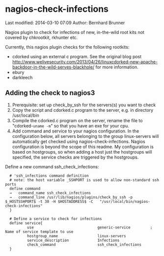 nagios-check-infections
=======================
Last modified: 2014-03-10 07:09
Author: Bernhard Brunner

Nagios plugin to check for infections of new, in-the-wild root kits not covered by chkrootkit, rkhunter etc.

Currently, this nagios plugin checks for the following rootkits:
- cdorked using an external c program. See the original blog post http://www.welivesecurity.com/2013/04/26/linuxcdorked-new-apache-backdoor-in-the-wild-serves-blackhole/ for more information. 
- ebury
- darkleech

Adding the check to nagios3
---------------------------
1. Prerequisite: set up check_by_ssh for the servers(s) you want to check
2. Copy the script and cdorked.c program to the server, e.g. in directory /usr/local/bin
3. Compile the cdorked.c program on the server, rename the file to "cdorked-`uname -m`" so that you have an exe for your cpu. 
4. Add command and service to your nagios configuration. In the configuration below, all servers belonging to the group linux-servers will automatically get checked using nagios-check-infections. Nagios configuration is beyond the scope of this readme. My configuration is based on hostgroups, so when adding a host just the hostgroups will specified, the service checks are triggered by the hostgroups.


Define a new command ssh_check_infections:

````
  # 'ssh_infections command definition
  # note: the host variable _SSHPORT is used to allow non-standard ssh ports
  define command
  →   command_name ssh_check_infections
  →   command_line /usr/lib/nagios/plugins/check_by_ssh -p $_HOSTSSHPORT$ -t 30 -H $HOSTADDRESS$ -C   "/usr/local/bin/nagios-check-infections"
  }
````

````
  # Define a service to check for infections
  define service{
          use                             generic-service         ; Name of service template to use
          hostgroup_name                  linux-servers
          service_description             Infections
          check_command                   ssh_check_infections
  }
````

